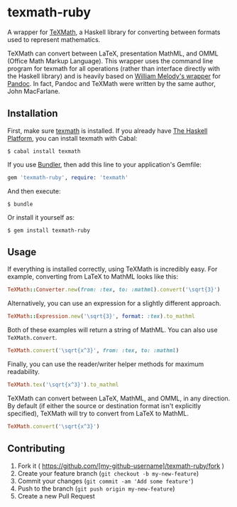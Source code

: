 # texmath-ruby

A wrapper for [TeXMath](https://github.com/jgm/texmath), a Haskell library for
converting between formats used to represent mathematics.

TeXMath can convert between LaTeX, presentation MathML, and OMML (Office Math
Markup Language). This wrapper uses the command line program for texmath for
all operations (rather than interface directly with the Haskell library) and is
heavily based on [William Melody's
wrapper](https://github.com/alphabetum/pandoc-ruby) for
[Pandoc](https://github.com/jgm/pandoc). In fact, Pandoc and TeXMath were
written by the same author, John MacFarlane.

## Installation

First, make sure [texmath](https://github.com/jgm/texmath) is installed. If you
already have [The Haskell Platform](https://www.haskell.org/platform/), you can
install texmath with Cabal:

```shell
$ cabal install texmath
```

If you use [Bundler](http://bundler.io), then add this line to your
application's Gemfile:

```ruby
gem 'texmath-ruby', require: 'texmath'
```

And then execute:

```shell
$ bundle
```

Or install it yourself as:

```shell
$ gem install texmath-ruby
```

## Usage

If everything is installed correctly, using TeXMath is incredibly easy. For
example, converting from LaTeX to MathML looks like this:

```ruby
TeXMath::Converter.new(from: :tex, to: :mathml).convert('\sqrt{3}')
```

Alternatively, you can use an expression for a slightly different approach.

```ruby
TeXMath::Expression.new('\sqrt{3}', format: :tex).to_mathml
```

Both of these examples will return a string of MathML. You can also use
`TeXMath.convert`.

```ruby
TeXMath.convert('\sqrt{x^3}', from: :tex, to: :mathml)
```

Finally, you can use the reader/writer helper methods for maximum readability.

```ruby
TeXMath.tex('\sqrt{x^3}').to_mathml
```

TeXMath can convert between LaTeX, MathML, and OMML, in any direction. By
default (if either the source or destination format isn't explicitly
specified), TeXMath will try to convert from LaTeX to MathML.

```ruby
TeXMath.convert('\sqrt{x^3}')
```

## Contributing

1. Fork it ( https://github.com/[my-github-username]/texmath-ruby/fork )
2. Create your feature branch (`git checkout -b my-new-feature`)
3. Commit your changes (`git commit -am 'Add some feature'`)
4. Push to the branch (`git push origin my-new-feature`)
5. Create a new Pull Request
